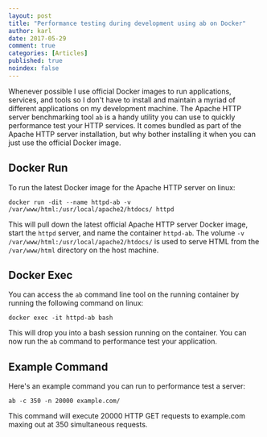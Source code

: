```yaml
---
layout: post
title: "Performance testing during development using ab on Docker"
author: karl
date: 2017-05-29
comment: true
categories: [Articles]
published: true
noindex: false
---
```

Whenever possible I use official Docker images to run applications, services, and tools so I don't have to install and maintain a myriad of different applications on my development machine.
The Apache HTTP server benchmarking tool `ab` is a handy utility you can use to quickly performance test your HTTP services.
It comes bundled as part of the Apache HTTP server installation, but why bother installing it when you can just use the official Docker image.
 
## Docker Run
To run the latest Docker image for the Apache HTTP server on linux:

```
docker run -dit --name httpd-ab -v /var/www/html:/usr/local/apache2/htdocs/ httpd
```

This will pull down the latest official Apache HTTP server Docker image, start the `httpd` server, and name the container `httpd-ab`.
The volume `-v /var/www/html:/usr/local/apache2/htdocs/` is used to serve HTML from the `/var/www/html` directory on the host machine.

## Docker Exec

You can access the `ab` command line tool on the running container by running the following command on linux:

`docker exec -it httpd-ab bash`

This will drop you into a bash session running on the container.
You can now run the `ab` command to performance test your application.

## Example Command
Here's an example command you can run to performance test a server:

`ab -c 350 -n 20000 example.com/`

This command will execute 20000 HTTP GET requests to example.com maxing out at 350 simultaneous requests.

